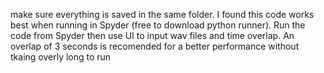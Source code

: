 make sure everything is saved in the same folder. I found this code works best when running in Spyder (free to download python runner). Run the code from Spyder then use UI to input wav files and time overlap. An overlap of 3 seconds is recomended for a better performance without tkaing overly long to run

